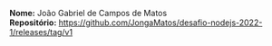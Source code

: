 <strong>Nome:</strong> João Gabriel de Campos de Matos
<br>
<strong>Repositório:</strong> https://github.com/JongaMatos/desafio-nodejs-2022-1/releases/tag/v1
